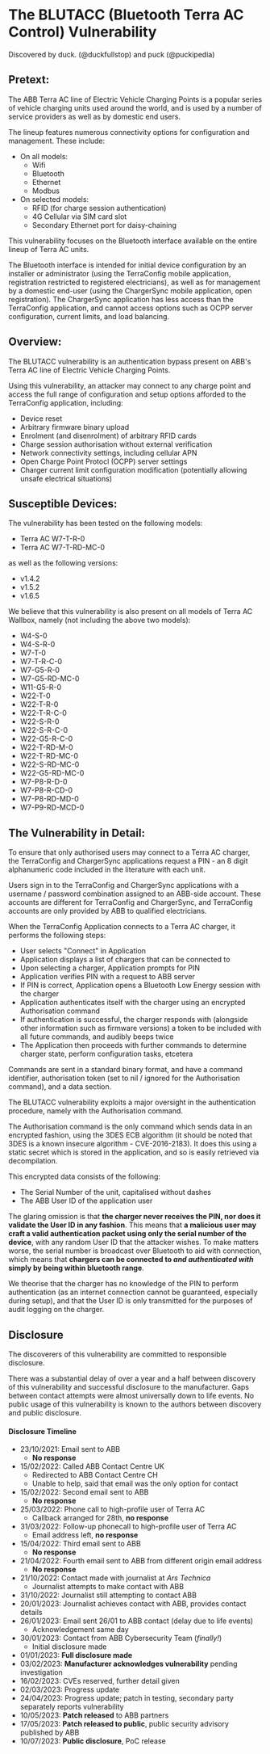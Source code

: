 # The BLUTACC (Bluetooth Terra AC Control) Vulnerability

Discovered by duck. (@duckfullstop) and puck (@puckipedia)

## Pretext:

The ABB Terra AC line of Electric Vehicle Charging Points is a popular series of vehicle charging units used around the world, and is used by a number of service providers as well as by domestic end users.

The lineup features numerous connectivity options for configuration and management. These include:

- On all models:
  - Wifi
  - Bluetooth
  - Ethernet
  - Modbus
- On selected models:
  - RFID (for charge session authentication)
  - 4G Cellular via SIM card slot
  - Secondary Ethernet port for daisy-chaining

This vulnerability focuses on the Bluetooth interface available on the entire lineup of Terra AC units.

The Bluetooth interface is intended for initial device configuration by an installer or administrator (using the TerraConfig mobile application, registration restricted to registered electricians), as well as for management by a domestic end-user (using the ChargerSync mobile application, open registration). The ChargerSync application has less access than the TerraConfig application, and cannot access options such as OCPP server configuration, current limits, and load balancing.

## Overview:

The BLUTACC vulnerability is an authentication bypass present on ABB's Terra AC line of Electric Vehicle Charging Points.

Using this vulnerability, an attacker may connect to any charge point and access the full range of configuration and setup options afforded to the TerraConfig application, including:

- Device reset
- Arbitrary firmware binary upload
- Enrolment (and disenrolment) of arbitrary RFID cards
- Charge session authorisation without external verification
- Network connectivity settings, including cellular APN
- Open Charge Point Protocl (OCPP) server settings
- Charger current limit configuration modification (potentially allowing unsafe electrical situations)

## Susceptible Devices:

The vulnerability has been tested on the following models:

- Terra AC W7-T-R-0
- Terra AC W7-T-RD-MC-0

as well as the following versions:
- v1.4.2
- v1.5.2
- v1.6.5

We believe that this vulnerability is also present on all models of Terra AC Wallbox, namely (not including the above two models):

- W4-S-0
- W4-S-R-0
- W7-T-0
- W7-T-R-C-0
- W7-G5-R-0
- W7-G5-RD-MC-0
- W11-G5-R-0
- W22-T-0
- W22-T-R-0
- W22-T-R-C-0
- W22-S-R-0
- W22-S-R-C-0
- W22-G5-R-C-0
- W22-T-RD-M-0
- W22-T-RD-MC-0
- W22-S-RD-MC-0
- W22-G5-RD-MC-0
- W7-P8-R-D-0
- W7-P8-R-CD-0
- W7-P8-RD-MD-0
- W7-P9-RD-MCD-0

## The Vulnerability in Detail:

To ensure that only authorised users may connect to a Terra AC charger, the TerraConfig and ChargerSync applications request a PIN - an 8 digit alphanumeric code included in the literature with each unit.

Users sign in to the TerraConfig and ChargerSync applications with a username / password combination assigned to an ABB-side account. These accounts are different for TerraConfig and ChargerSync, and TerraConfig accounts are only provided by ABB to qualified electricians.

When the TerraConfig Application connects to a Terra AC charger, it performs the following steps:

- User selects "Connect" in Application
- Application displays a list of chargers that can be connected to
- Upon selecting a charger, Application prompts for PIN
- Application verifies PIN with a request to ABB server
- If PIN is correct, Application opens a Bluetooth Low Energy session with the charger
- Application authenticates itself with the charger using an encrypted Authorisation command
- If authentication is successful, the charger responds with (alongside other information such as firmware versions) a token to be included with all future commands, and audibly beeps twice
- The Application then proceeds with further commands to determine charger state, perform configuration tasks, etcetera

Commands are sent in a standard binary format, and have a command identifier, authorisation token (set to nil / ignored for the Authorisation command), and a data section.


The BLUTACC vulnerability exploits a major oversight in the authentication procedure, namely with the Authorisation command.

The Authorisation command is the only command which sends data in an encrypted fashion, using the 3DES ECB algorithm (it should be noted that 3DES is a known insecure algorithm - CVE-2016-2183). It does this using a static secret which is stored in the application, and so is easily retrieved via decompilation.

This encrypted data consists of the following:

- The Serial Number of the unit, capitalised without dashes
- The ABB User ID of the application user

The glaring omission is that **the charger never receives the PIN, nor does it validate the User ID in any fashion**. This means that **a malicious user may craft a valid authentication packet using only the serial number of the device**, with any random User ID that the attacker wishes. To make matters worse, the serial number is broadcast over Bluetooth to aid with connection, which means that **chargers can be connected to _and authenticated with_ simply by being within bluetooth range**.

We theorise that the charger has no knowledge of the PIN to perform authentication (as an internet connection cannot be guaranteed, especially during setup), and that the User ID is only transmitted for the purposes of audit logging on the charger.

## Disclosure

The discoverers of this vulnerability are committed to responsible disclosure.

There was a substantial delay of over a year and a half between discovery of this vulnerability
and successful disclosure to the manufacturer.
Gaps between contact attempts were almost universally down to life events.
No public usage of this vulnerability is known to the authors between discovery and public disclosure.

#### Disclosure Timeline

- 23/10/2021: Email sent to ABB
  - **No response**
- 15/02/2022: Called ABB Contact Centre UK
  - Redirected to ABB Contact Centre CH
  - Unable to help, said that email was the only option for contact
- 15/02/2022: Second email sent to ABB
  - **No response**
- 25/03/2022: Phone call to high-profile user of Terra AC
  - Callback arranged for 28th, **no response**
- 31/03/2022: Follow-up phonecall to high-profile user of Terra AC
  - Email address left, **no response**
- 15/04/2022: Third email sent to ABB
  - **No response**
- 21/04/2022: Fourth email sent to ABB from different origin email address
  - **No response**
- 21/10/2022: Contact made with journalist at _Ars Technica_
  - Journalist attempts to make contact with ABB
- 31/10/2022: Journalist still attempting to contact ABB
- 20/01/2023: Journalist achieves contact with ABB, provides contact details
- 26/01/2023: Email sent 26/01 to ABB contact (delay due to life events)
  - Acknowledgement same day
- 30/01/2023: Contact from ABB Cybersecurity Team (_finally!_)
  - Initial disclosure made
- 01/01/2023: **Full disclosure made**
- 03/02/2023: **Manufacturer acknowledges vulnerability** pending investigation
- 16/02/2023: CVEs reserved, further detail given
- 02/03/2023: Progress update
- 24/04/2023: Progress update; patch in testing, secondary party separately reports vulnerability
- 10/05/2023: **Patch released** to ABB partners
- 17/05/2023: **Patch released to public**, public security advisory published by ABB
- 10/07/2023: **Public disclosure**, PoC release